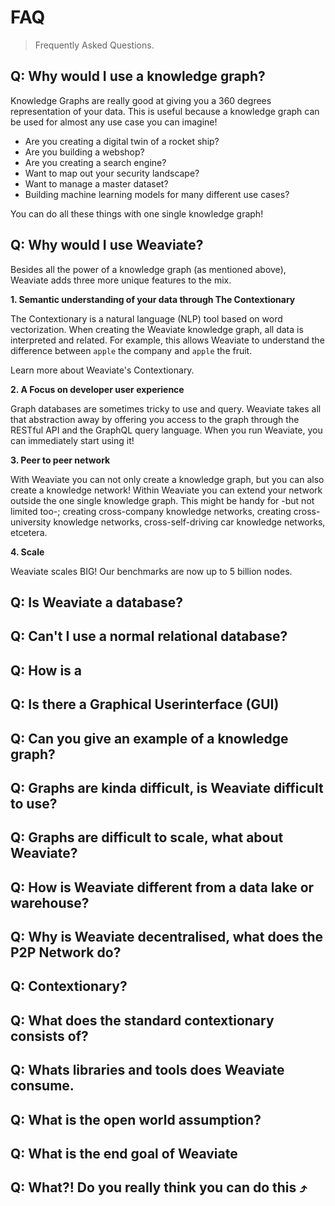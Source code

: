 # FAQ

> Frequently Asked Questions.

## Q: Why would I use a knowledge graph?

Knowledge Graphs are really good at giving you a 360 degrees representation of your data. This is useful because a knowledge graph can be used for almost any use case you can imagine!

- Are you creating a digital twin of a rocket ship?
- Are you building a webshop?
- Are you creating a search engine?
- Want to map out your security landscape?
- Want to manage a master dataset? 
- Building machine learning models for many different use cases?

You can do all these things with one single knowledge graph!

## Q: Why would I use Weaviate?

Besides all the power of a knowledge graph (as mentioned above), Weaviate adds three more unique features to the mix.

**1. Semantic understanding of your data through The Contextionary**

The Contextionary is a natural language (NLP) tool based on word vectorization. When creating the Weaviate knowledge graph, all data is interpreted and related. For example, this allows Weaviate to understand the difference between `apple`  the company and `apple` the fruit.

Learn more about Weaviate's Contextionary.

**2. A Focus on developer user experience**

Graph databases are sometimes tricky to use and query. Weaviate takes all that abstraction away by offering you access to the graph through the RESTful API and the GraphQL query language. When you run Weaviate, you can immediately start using it!

**3. Peer to peer network**

With Weaviate you can not only create a knowledge graph, but you can also create a knowledge network! Within Weaviate you can extend your network outside the one single knowledge graph. This might be handy for -but not limited too-; creating cross-company knowledge networks, creating cross-university knowledge networks, cross-self-driving car knowledge networks, etcetera.

**4. Scale**

Weaviate scales BIG! Our benchmarks are now up to 5 billion nodes.



## Q: Is Weaviate a database?



## Q: Can't I use a normal relational database?



## Q: How is a 



## Q: Is there a Graphical Userinterface (GUI)





## Q: Can you give an example of a knowledge graph?




## Q: Graphs are kinda difficult, is Weaviate difficult to use?




## Q: Graphs are difficult to scale, what about Weaviate?



## Q: How is Weaviate different from a data lake or warehouse?



## Q: Why is Weaviate decentralised, what does the P2P Network do?


## Q: Contextionary?



## Q: What does the standard contextionary consists of?


## Q: Whats libraries and tools does Weaviate consume.


## Q: What is the open world assumption?


## Q: What is the end goal of Weaviate


## Q: What?! Do you really think you can do this ⤴️

